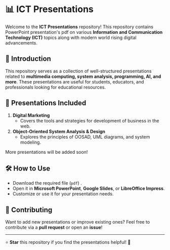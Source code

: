 
# 📊 ICT Presentations  

Welcome to the **ICT Presentations** repository! This repository contains PowerPoint presentation's pdf on various **Information and Communication Technology (ICT)** topics along with modern world rising digital advancements.  

## 📌 Introduction  
This repository serves as a collection of well-structured presentations related to **multimedia computing, system analysis, programming, AI, and more**. These presentations are useful for students, educators, and professionals looking for educational resources.  

## 🎤 Presentations Included  
1. **Digital Marketing**  
   - Covers the tools and strategies for development of business in the web.  
2. **Object-Oriented System Analysis & Design**  
   - Explores the principles of OOSAD, UML diagrams, and system modeling.  


More presentations will be added soon!  

## 🛠 How to Use  
- Download the required  file (`pdf`) .  
- Open it in **Microsoft PowerPoint**, **Google Slides**, or **LibreOffice Impress**.  
- Customize or use it for your presentation needs.  

## 🤝 Contributing  
Want to add new presentations or improve existing ones? Feel free to contribute via a **pull request** or open an **issue**!  

---  
⭐ **Star** this repository if you find the presentations helpful! 🚀  
